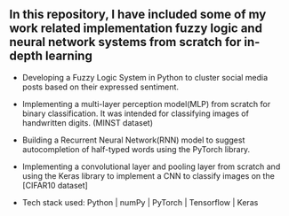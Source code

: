 ## In this repository, I have included some of my work related implementation fuzzy logic and neural network systems from scratch for in-depth learning ##

- Developing a Fuzzy Logic System in Python to cluster social media
 posts based on their expressed sentiment.

- Implementing a multi-layer perception model(MLP) from scratch for
 binary classification. It was intended for classifying images of
 handwritten digits. (MINST dataset) 

- Building a Recurrent Neural Network(RNN) model to suggest
 autocompletion of half-typed words using the PyTorch library.

- Implementing a convolutional layer and pooling layer from scratch
 and using the Keras library to implement a CNN to classify images on
 the [CIFAR10 dataset]

 - Tech stack used: Python | numPy | PyTorch | Tensorflow | Keras
